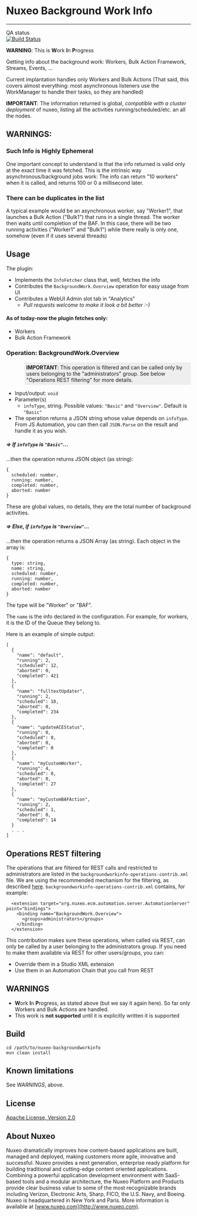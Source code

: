 # Nuxeo Background Work Info
<hr>

QA status<br/>
[![Build Status](https://qa.nuxeo.org/jenkins/buildStatus/icon?job=Sandbox/sandbox_nuxeo-nuxeo-backgroundworkinfo-master)](https://qa.nuxeo.org/jenkins/view/Sandbox/job/Sandbox/job/sandbox_nuxeo-backgroundworkinfo-master/)

**WARNING**: This is **W**ork **I**n **P**rogress

Getting info about the background work: Workers, Bulk Action Framework, Streams, Events, ...

Current implantation handles only Workers and Bulk Actions (That said, this covers almost everything: most asynchronous listeners use the WorkManager to handle their tasks, so they are handled)

**IMPORTANT**: The information returned is global, *compatible with a cluster deployment* of nuxeo, listing all the activities running/scheduled/etc. an all the nodes.

## WARNINGS:
### Such Info is Highly Ephemeral
One important concept to understand is that the info returned is valid only at the exact time it was fetched. This is the intrinsic way asynchronous/background jobs work: The info can return "10 workers" when it is called, and returns 100 or 0 a millisecond later.

### There can be duplicates in the list
A typical example would be an asynchronous worker, say "Worker1", that launches a Bulk Action ("Bulk1") that runs in a single thread. The worker then waits until completion of the BAF. In this case, there will be two running activities ("Worker1" and "Bulk1") while there really is only one, somehow (even if it uses several threads)

## Usage
The plugin:

* Implements the `InfoFetcher` class that, well, fetches the info
* Contributes the `BackgroundWork.Overview` operation for easy usage from UI
* Contributes a WebUI Admin slot tab in "Analytics"
  * *Pull requests welcome to make it look a bit better :-)*

#### As of today-now the plugin fetches only:
* Workers
* Bulk Action Framework


### Operation: BackgroundWork.Overview

<div style="margin-left:50px; padding:5px; background-color:#eeeeee">
<span style="font-weight:bold">IMPORTANT</span>: This operation is filtered and can be called only by users belonging to the "administrators" group. See below "Operations REST filtering" for more details.
</div>

* Input/output: `void`
* Parameter(s)
  * `infoType`, string. Possible values: `"Basic"` and `"Overview"`. Default is `"Basic"`
* The operation returns a JSON string whose value depends on `infoType`. From JS Automation, you can then call `JSON.Parse` on the result and handle it as you wish.

##### => If `infoType` is `"Basic"`...
...then the operation returns JSON object (as string):

```
{
  scheduled: number,
  running: number,
  completed: number,
  aborted: number
}
```
These are global values, no details, they are the total number of background activities.

##### => Else, if `infoType` is `"Overview"`...
...then the operation returns a JSON Array (as string). Each object in the array is:

```
{
  type: string,
  name: string,
  scheduled: number,
  running: number,
  completed: number,
  aborted: number
}
```

The type will be "Worker" or "BAF".

The `name` is the info declared in the configuration. For example, for workers, it is the ID of the Queue they belong to.

Here is an example of simple output:

```
[
  {
    "name": "default",
    "running": 2,
    "scheduled": 12,
    "aborted": 0,
    "completed": 421
  },
  {
    "name": "fulltextUpdater",
    "running": 2,
    "scheduled": 18,
    "aborted": 0,
    "completed": 234
  },
  {
    "name": "updateACEStatus",
    "running": 0,
    "scheduled": 0,
    "aborted": 0,
    "completed": 0
  },
  {
    "name": "myCustomWorker",
    "running": 4,
    "scheduled": 0,
    "aborted": 0,
    "completed": 27
  },
  {
    "name": "myCustomBAFAction",
    "running": 2,
    "scheduled": 1,
    "aborted": 0,
    "completed": 14
  }
  . . .
]
```

## Operations REST filtering
The opérations that are filtered for REST calls and restricted to administrators are listed in the `backgroundworkinfo-operations-contrib.xml` file. We are using the recommended mechanism for the filtering, as described [here](https://doc.nuxeo.com/nxdoc/filtering-exposed-operations/). `backgroundworkinfo-operations-contrib.xml` contains, for example:

```
  <extension target="org.nuxeo.ecm.automation.server.AutomationServer" point="bindings">
    <binding name="BackgroundWork.Overview">
      <groups>administrators</groups>
    </binding>
  </extension>
```

This contribution makes sure these operations, when called via REST, can only be called by a user belonging to the administrators group. If you need to make them available via REST for other users/groups, you can:

* Override them in a Studio XML extension
* Use them in an Automation Chain that you call from REST


## WARNINGS
* **W**ork **I**n **P**rogress, as stated above (but we say it again here). So far only Workers and Bulk Actions are handled.
* This work is **not supported** until it is explicitly written it is supported


## Build

    cd /path/to/nuxeo-backgroundworkinfo
    mvn clean install



## Known limitations
See _WARNINGS_, above.



## License

[Apache License, Version 2.0](http://www.apache.org/licenses/LICENSE-2.0)



## About Nuxeo
Nuxeo dramatically improves how content-based applications are built, managed and deployed, making customers more agile, innovative and successful. Nuxeo provides a next generation, enterprise ready platform for building traditional and cutting-edge content oriented applications. Combining a powerful application development environment with SaaS-based tools and a modular architecture, the Nuxeo Platform and Products provide clear business value to some of the most recognizable brands including Verizon, Electronic Arts, Sharp, FICO, the U.S. Navy, and Boeing. Nuxeo is headquartered in New York and Paris. More information is available at [www.nuxeo.com](http://www.nuxeo.com).
